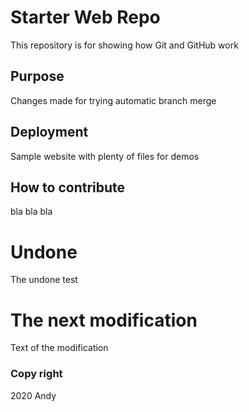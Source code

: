 # Starter Web Repo

This repository is for showing how Git and GitHub work

## Purpose

Changes made for trying automatic branch merge

## Deployment

Sample website with plenty of files for demos

## How to contribute

bla bla bla

# Undone

The undone test

# The next modification

Text of the modification

### Copy right

2020 Andy
